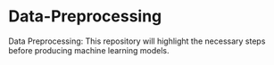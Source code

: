 # Data-Preprocessing
Data Preprocessing: This repository will highlight the necessary steps before producing machine learning models.
